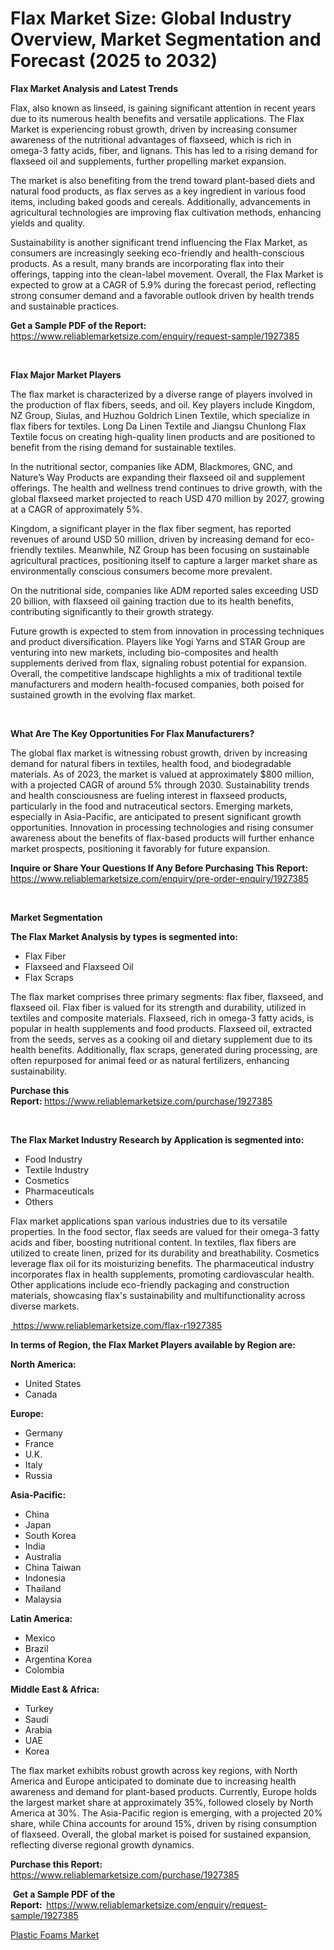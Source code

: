 <p><h1>Flax Market Size: Global Industry Overview, Market Segmentation and Forecast (2025 to 2032)</h1></p><p><strong>Flax Market Analysis and Latest Trends</strong></p>
<p><p>Flax, also known as linseed, is gaining significant attention in recent years due to its numerous health benefits and versatile applications. The Flax Market is experiencing robust growth, driven by increasing consumer awareness of the nutritional advantages of flaxseed, which is rich in omega-3 fatty acids, fiber, and lignans. This has led to a rising demand for flaxseed oil and supplements, further propelling market expansion. </p><p>The market is also benefiting from the trend toward plant-based diets and natural food products, as flax serves as a key ingredient in various food items, including baked goods and cereals. Additionally, advancements in agricultural technologies are improving flax cultivation methods, enhancing yields and quality. </p><p>Sustainability is another significant trend influencing the Flax Market, as consumers are increasingly seeking eco-friendly and health-conscious products. As a result, many brands are incorporating flax into their offerings, tapping into the clean-label movement. Overall, the Flax Market is expected to grow at a CAGR of 5.9% during the forecast period, reflecting strong consumer demand and a favorable outlook driven by health trends and sustainable practices.</p></p>
<p><strong>Get a Sample PDF of the Report:&nbsp;</strong> <a href="https://www.reliablemarketsize.com/enquiry/request-sample/1927385?utm_campaign=3367&utm_medium=2&utm_source=Github&utm_content=ia&utm_term=31032025&utm_id=flax">https://www.reliablemarketsize.com/enquiry/request-sample/1927385</a></p>
<p>&nbsp;</p>
<p><strong>Flax Major Market Players</strong></p>
<p><p>The flax market is characterized by a diverse range of players involved in the production of flax fibers, seeds, and oil. Key players include Kingdom, NZ Group, Siulas, and Huzhou Goldrich Linen Textile, which specialize in flax fibers for textiles. Long Da Linen Textile and Jiangsu Chunlong Flax Textile focus on creating high-quality linen products and are positioned to benefit from the rising demand for sustainable textiles.</p><p>In the nutritional sector, companies like ADM, Blackmores, GNC, and Nature’s Way Products are expanding their flaxseed oil and supplement offerings. The health and wellness trend continues to drive growth, with the global flaxseed market projected to reach USD 470 million by 2027, growing at a CAGR of approximately 5%. </p><p>Kingdom, a significant player in the flax fiber segment, has reported revenues of around USD 50 million, driven by increasing demand for eco-friendly textiles. Meanwhile, NZ Group has been focusing on sustainable agricultural practices, positioning itself to capture a larger market share as environmentally conscious consumers become more prevalent. </p><p>On the nutritional side, companies like ADM reported sales exceeding USD 20 billion, with flaxseed oil gaining traction due to its health benefits, contributing significantly to their growth strategy. </p><p>Future growth is expected to stem from innovation in processing techniques and product diversification. Players like Yogi Yarns and STAR Group are venturing into new markets, including bio-composites and health supplements derived from flax, signaling robust potential for expansion. Overall, the competitive landscape highlights a mix of traditional textile manufacturers and modern health-focused companies, both poised for sustained growth in the evolving flax market.</p></p>
<p>&nbsp;</p>
<p><strong>What Are The Key Opportunities For Flax Manufacturers?</strong></p>
<p><p>The global flax market is witnessing robust growth, driven by increasing demand for natural fibers in textiles, health food, and biodegradable materials. As of 2023, the market is valued at approximately $800 million, with a projected CAGR of around 5% through 2030. Sustainability trends and health consciousness are fueling interest in flaxseed products, particularly in the food and nutraceutical sectors. Emerging markets, especially in Asia-Pacific, are anticipated to present significant growth opportunities. Innovation in processing technologies and rising consumer awareness about the benefits of flax-based products will further enhance market prospects, positioning it favorably for future expansion.</p></p>
<p><strong>Inquire or Share Your Questions If Any Before Purchasing This Report:</strong> <a href="https://www.reliablemarketsize.com/enquiry/pre-order-enquiry/1927385?utm_campaign=3367&utm_medium=2&utm_source=Github&utm_content=ia&utm_term=31032025&utm_id=flax">https://www.reliablemarketsize.com/enquiry/pre-order-enquiry/1927385</a></p>
<p>&nbsp;</p>
<p><strong>Market Segmentation</strong></p>
<p><strong>The Flax Market Analysis by types is segmented into:</strong></p>
<p><ul><li>Flax Fiber</li><li>Flaxseed and Flaxseed Oil</li><li>Flax Scraps</li></ul></p>
<p><p>The flax market comprises three primary segments: flax fiber, flaxseed, and flaxseed oil. Flax fiber is valued for its strength and durability, utilized in textiles and composite materials. Flaxseed, rich in omega-3 fatty acids, is popular in health supplements and food products. Flaxseed oil, extracted from the seeds, serves as a cooking oil and dietary supplement due to its health benefits. Additionally, flax scraps, generated during processing, are often repurposed for animal feed or as natural fertilizers, enhancing sustainability.</p></p>
<p><strong>Purchase this Report:&nbsp;</strong><a href="https://www.reliablemarketsize.com/purchase/1927385?utm_campaign=3367&utm_medium=2&utm_source=Github&utm_content=ia&utm_term=31032025&utm_id=flax">https://www.reliablemarketsize.com/purchase/1927385</a></p>
<p>&nbsp;</p>
<p><strong>The Flax Market Industry Research by Application is segmented into:</strong></p>
<p><ul><li>Food Industry</li><li>Textile Industry</li><li>Cosmetics</li><li>Pharmaceuticals</li><li>Others</li></ul></p>
<p><p>Flax market applications span various industries due to its versatile properties. In the food sector, flax seeds are valued for their omega-3 fatty acids and fiber, boosting nutritional content. In textiles, flax fibers are utilized to create linen, prized for its durability and breathability. Cosmetics leverage flax oil for its moisturizing benefits. The pharmaceutical industry incorporates flax in health supplements, promoting cardiovascular health. Other applications include eco-friendly packaging and construction materials, showcasing flax's sustainability and multifunctionality across diverse markets.</p></p>
<p><a href="https://www.reliablemarketsize.com/flax-r1927385?utm_campaign=3367&utm_medium=2&utm_source=Github&utm_content=ia&utm_term=31032025&utm_id=flax">&nbsp;https://www.reliablemarketsize.com/flax-r1927385</a></p>
<p><strong>In terms of Region, the Flax Market Players available by Region are:</strong></p>
<p>
    <p> <strong> North America: </strong>
        <ul>
            <li>United States</li>
            <li>Canada</li>
        </ul>
        </p> 
    <p> <strong> Europe: </strong>
        <ul>
            <li>Germany</li>
            <li>France</li>
            <li>U.K.</li>
            <li>Italy</li>
            <li>Russia</li>
        </ul>
        </p> 
    <p> <strong> Asia-Pacific: </strong>
        <ul>
            <li>China</li>
            <li>Japan</li>
            <li>South Korea</li>
            <li>India</li>
            <li>Australia</li>
            <li>China Taiwan</li>
            <li>Indonesia</li>
            <li>Thailand</li>
            <li>Malaysia</li>
        </ul>
        </p> 
    <p> <strong> Latin America: </strong>
        <ul>
            <li>Mexico</li>
            <li>Brazil</li>
            <li>Argentina Korea</li>
            <li>Colombia</li>
        </ul>
        </p> 
    <p> <strong> Middle East & Africa: </strong>
        <ul>
            <li>Turkey</li>
            <li>Saudi</li>
            <li>Arabia</li>
            <li>UAE</li>
            <li>Korea</li>
        </ul>
    </p>
    </p>
<p><p>The flax market exhibits robust growth across key regions, with North America and Europe anticipated to dominate due to increasing health awareness and demand for plant-based products. Currently, Europe holds the largest market share at approximately 35%, followed closely by North America at 30%. The Asia-Pacific region is emerging, with a projected 20% share, while China accounts for around 15%, driven by rising consumption of flaxseed. Overall, the global market is poised for sustained expansion, reflecting diverse regional growth dynamics.</p></p>
<p><strong>Purchase this Report: </strong><a href="https://www.reliablemarketsize.com/purchase/1927385?utm_campaign=3367&utm_medium=2&utm_source=Github&utm_content=ia&utm_term=31032025&utm_id=flax">https://www.reliablemarketsize.com/purchase/1927385</a></p>
<p>&nbsp;<strong>Get a Sample PDF of the Report:&nbsp;&nbsp;</strong><a href="https://www.reliablemarketsize.com/enquiry/request-sample/1927385?utm_campaign=3367&utm_medium=2&utm_source=Github&utm_content=ia&utm_term=31032025&utm_id=flax">https://www.reliablemarketsize.com/enquiry/request-sample/1927385</a></p>
<p><strong></strong></p>
<p><p><a href="https://github.com/merkinedry7b/Market-Research-Report-List-1/blob/main/plastic-foams-market.md?utm_campaign=3367&utm_medium=2&utm_source=Github&utm_content=ia&utm_term=31032025&utm_id=flax">Plastic Foams Market</a></p></p>